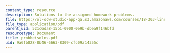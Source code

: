 ```yaml
---
content_type: resource
description: Solutions to the assigned homework problems.
file: https://ol-ocw-studio-app-qa.s3.amazonaws.com/courses/18-303-linear-partial-differential-equations-fall-2006/9a6fb0288b4666638309cfc09a14355c_probheisolns.pdf
file_type: application/pdf
parent_uid: 521c6da8-15b1-0900-0e9b-dbea9f146bfd
resourcetype: Document
title: probheisolns.pdf
uid: 9a6fb028-8b46-6663-8309-cfc09a14355c
---
```


